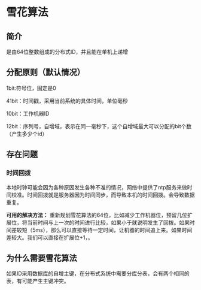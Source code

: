 # 雪花算法

## 简介
是由64位整数组成的分布式ID，并且能在单机上递增

## 分配原则（默认情况）
1bit:符号位，固定是0

41bit：时间戳，采用当前系统的具体时间，单位毫秒

10bit：工作机器ID

12bit：序列号，自增域，表示在同一毫秒下，这个自增域最大可以分配的bit个数（产生多少个id）

## 存在问题
### 时间回拨
本地时钟可能会因为各种原因发生各种不准的情况，网络中提供了ntp服务来做时间校准。时间回拨就是服务器因为时间同步，而导致本机的时间回拨。会导致数据重复。

**可用的解决方法：** 重新规划雪花算法的64位，比如减少工作机器位，预留几位扩展位，将当前时间与上一次的时间进行比较，如果小于就说明发生了回拨。如果时间差较短（5ms），那么可以直接等待一定时间，让机器的时间追上来。如果时间差较大。我们可以直接在扩展位+1，。

## 为什么需要雪花算法
如果ID采用数据库的自增主键，在分布式系统中需要分库分表，会有两个相同的表，有可能产生主键冲突。
